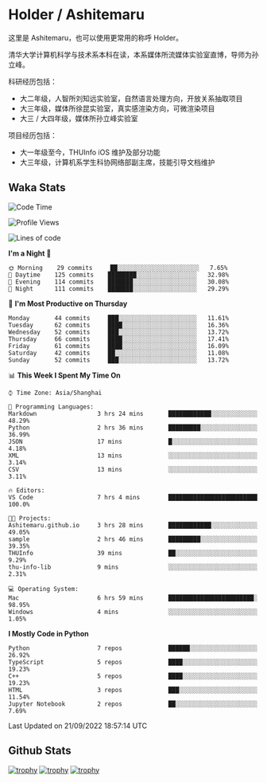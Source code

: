# Holder / Ashitemaru

这里是 Ashitemaru，也可以使用更常用的称呼 Holder。

清华大学计算机科学与技术系本科在读，本系媒体所流媒体实验室直博，导师为孙立峰。

科研经历包括：

- 大二年级，人智所刘知远实验室，自然语言处理方向，开放关系抽取项目
- 大三年级，媒体所徐昆实验室，真实感渲染方向，可微渲染项目
- 大三 / 大四年级，媒体所孙立峰实验室

项目经历包括：

- 大一年级至今，THUInfo iOS 维护及部分功能
- 大三年级，计算机系学生科协网络部副主席，技能引导文档维护

## Waka Stats

<!--START_SECTION:waka-->
![Code Time](http://img.shields.io/badge/Code%20Time-7%20hrs%204%20mins-blue)

![Profile Views](http://img.shields.io/badge/Profile%20Views-78-blue)

![Lines of code](https://img.shields.io/badge/From%20Hello%20World%20I%27ve%20Written-318%20Thousand%20lines%20of%20code-blue)

**I'm a Night 🦉** 

```text
🌞 Morning    29 commits     ██░░░░░░░░░░░░░░░░░░░░░░░   7.65% 
🌆 Daytime    125 commits    ████████░░░░░░░░░░░░░░░░░   32.98% 
🌃 Evening    114 commits    ███████░░░░░░░░░░░░░░░░░░   30.08% 
🌙 Night      111 commits    ███████░░░░░░░░░░░░░░░░░░   29.29%

```
📅 **I'm Most Productive on Thursday** 

```text
Monday       44 commits     ███░░░░░░░░░░░░░░░░░░░░░░   11.61% 
Tuesday      62 commits     ████░░░░░░░░░░░░░░░░░░░░░   16.36% 
Wednesday    52 commits     ███░░░░░░░░░░░░░░░░░░░░░░   13.72% 
Thursday     66 commits     ████░░░░░░░░░░░░░░░░░░░░░   17.41% 
Friday       61 commits     ████░░░░░░░░░░░░░░░░░░░░░   16.09% 
Saturday     42 commits     ██░░░░░░░░░░░░░░░░░░░░░░░   11.08% 
Sunday       52 commits     ███░░░░░░░░░░░░░░░░░░░░░░   13.72%

```


📊 **This Week I Spent My Time On** 

```text
⌚︎ Time Zone: Asia/Shanghai

💬 Programming Languages: 
Markdown                 3 hrs 24 mins       ████████████░░░░░░░░░░░░░   48.29% 
Python                   2 hrs 36 mins       █████████░░░░░░░░░░░░░░░░   36.99% 
JSON                     17 mins             █░░░░░░░░░░░░░░░░░░░░░░░░   4.18% 
XML                      13 mins             ░░░░░░░░░░░░░░░░░░░░░░░░░   3.14% 
CSV                      13 mins             ░░░░░░░░░░░░░░░░░░░░░░░░░   3.11%

🔥 Editors: 
VS Code                  7 hrs 4 mins        █████████████████████████   100.0%

🐱‍💻 Projects: 
Ashitemaru.github.io     3 hrs 28 mins       ████████████░░░░░░░░░░░░░   49.05% 
sample                   2 hrs 46 mins       █████████░░░░░░░░░░░░░░░░   39.35% 
THUInfo                  39 mins             ██░░░░░░░░░░░░░░░░░░░░░░░   9.29% 
thu-info-lib             9 mins              ░░░░░░░░░░░░░░░░░░░░░░░░░   2.31%

💻 Operating System: 
Mac                      6 hrs 59 mins       ████████████████████████░   98.95% 
Windows                  4 mins              ░░░░░░░░░░░░░░░░░░░░░░░░░   1.05%

```

**I Mostly Code in Python** 

```text
Python                   7 repos             ██████░░░░░░░░░░░░░░░░░░░   26.92% 
TypeScript               5 repos             ████░░░░░░░░░░░░░░░░░░░░░   19.23% 
C++                      5 repos             ████░░░░░░░░░░░░░░░░░░░░░   19.23% 
HTML                     3 repos             ███░░░░░░░░░░░░░░░░░░░░░░   11.54% 
Jupyter Notebook         2 repos             ██░░░░░░░░░░░░░░░░░░░░░░░   7.69%

```



 Last Updated on 21/09/2022 18:57:14 UTC
<!--END_SECTION:waka-->

## Github Stats

[![trophy](https://github-profile-trophy.vercel.app/?username=Ashitemaru&column=7)](https://github.com/Ashitemaru)
[![trophy](https://github-readme-stats.vercel.app/api?username=Ashitemaru&show_icons=true&include_all_commits=true)](https://github.com/Ashitemaru)
[![trophy](https://github-readme-stats.vercel.app/api/top-langs/?username=Ashitemaru&layout=compact)](https://github.com/Ashitemaru)

<!--
**Ashitemaru/Ashitemaru** is a ✨ _special_ ✨ repository because its `README.md` (this file) appears on your GitHub profile.

Here are some ideas to get you started:

- 🔭 I’m currently working on ...
- 🌱 I’m currently learning ...
- 👯 I’m looking to collaborate on ...
- 🤔 I’m looking for help with ...
- 💬 Ask me about ...
- 📫 How to reach me: ...
- 😄 Pronouns: ...
- ⚡ Fun fact: ...
-->
